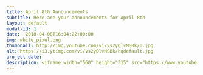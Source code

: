 ```yaml
---
title: April 8th Announcements
subtitle: Here are your announcements for April 8th
layout: default
modal-id: 1 
date:  2018-04-08T16:04:22+00:00
img: white_pixel.png
thumbnail: http://img.youtube.com/vi/vs2yQlvMSBk/0.jpg
alt: https://i3.ytimg.com/vi/vs2yQlvMSBk/hqdefault.jpg
project-date: 
description: <iframe width="560" height="315" src="https://www.youtube.com/embed/vs2yQlvMSBk" frameborder="0" allowfullscreen></iframe> 
---
```

